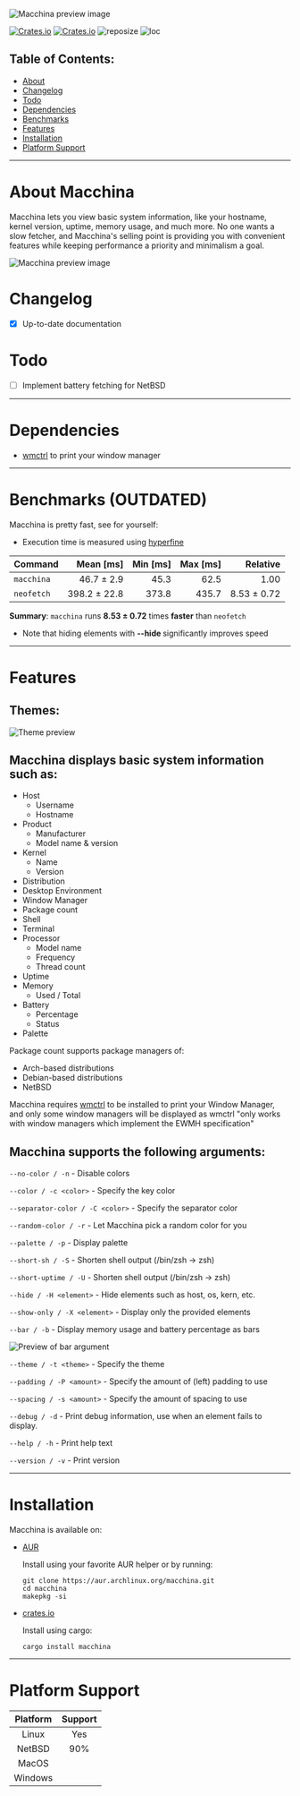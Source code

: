 ![Macchina preview image](screenshots/banner.png)

[![Crates.io](https://img.shields.io/crates/v/macchina?style=for-the-badge&label=VERSION&color=0D3B66)](https://crates.io/crates/macchina)
[![Crates.io](https://img.shields.io/crates/d/macchina?style=for-the-badge&label=DOWNLOADS&color=0D3B66)](https://crates.io/crates/macchina)
![reposize](https://img.shields.io/github/repo-size/grtcdr/macchina?color=0D3B66&logo=github&style=for-the-badge)
![loc](https://img.shields.io/tokei/lines/github/grtcdr/macchina?color=0D3B66&label=Lines%20of%20Code&logo=rust&style=for-the-badge)

## Table of Contents:
- [About](#about)
- [Changelog](#change)
- [Todo](#todo)
- [Dependencies](#deps)
- [Benchmarks](#bench)
- [Features](#features)
- [Installation](#install)
- [Platform Support](#platform-support)

---

# About Macchina <a name="about"></a>

Macchina lets you view basic system information, like your hostname, kernel version, uptime, memory usage, and much more.
No one wants a slow fetcher, and Macchina's selling point is providing you with convenient features while keeping performance a priority and minimalism a goal.

![Macchina preview image](screenshots/preview.png)

# Changelog <a name="change"></a>
- [x] Up-to-date documentation

# Todo <a name="todo"></a>
- [ ] Implement battery fetching for NetBSD


---

# Dependencies <a name="deps"></a>
- [wmctrl](http://tripie.sweb.cz/utils/wmctrl/) to print your window manager

---

# Benchmarks (OUTDATED) <a name="bench"></a>
Macchina is pretty fast, see for yourself:

- Execution time is measured using [hyperfine](https://github.com/sharkdp/hyperfine)

| Command | Mean [ms] | Min [ms] | Max [ms] | Relative |
|:---|---:|---:|---:|---:|
| `macchina` | 46.7 ± 2.9 | 45.3 | 62.5 | 1.00 |
| `neofetch` | 398.2 ± 22.8 | 373.8 | 435.7 | 8.53 ± 0.72 |

__Summary__: `macchina` runs __8.53 ± 0.72__ times __faster__ than `neofetch`

- Note that hiding elements with __--hide <element>__ significantly improves speed

---

# Features <a name="features"></a>
## Themes:
![Theme preview](screenshots/themes.png)

## Macchina displays basic system information such as:
- Host
  - Username
  - Hostname
- Product
  - Manufacturer
  - Model name & version
- Kernel
  - Name
  - Version
- Distribution
- Desktop Environment
- Window Manager
- Package count
- Shell
- Terminal
- Processor
  - Model name
  - Frequency
  - Thread count
- Uptime
- Memory
  - Used / Total
- Battery
  - Percentage
  - Status
- Palette

Package count supports package managers of:
- Arch-based distributions
- Debian-based distributions
- NetBSD

Macchina requires [wmctrl](http://tripie.sweb.cz/utils/wmctrl/) to be installed to print your Window Manager, and only some window managers will be displayed as wmctrl "only works with window managers which implement the EWMH specification"

## Macchina supports the following arguments:

`--no-color / -n` - Disable colors

`--color / -c <color>` - Specify the key color

`--separator-color / -C <color>` - Specify the separator color

`--random-color / -r` - Let Macchina pick a random color for you

`--palette / -p` - Display palette

`--short-sh / -S` - Shorten shell output (/bin/zsh -> zsh)

`--short-uptime / -U` - Shorten shell output (/bin/zsh -> zsh)

`--hide / -H <element>` - Hide elements such as host, os, kern, etc.

`--show-only / -X <element>` - Display only the provided elements

`--bar / -b` - Display memory usage and battery percentage as bars

![Preview of bar argument](screenshots/bars.png)

`--theme / -t <theme>` - Specify the theme

`--padding / -P <amount>` - Specify the amount of (left) padding to use

`--spacing / -s <amount>` - Specify the amount of spacing to use

`--debug / -d` - Print debug information, use when an element fails to display.

`--help / -h` -  Print help text

`--version / -v` - Print version

---

# Installation <a name="install"></a>
Macchina is available on:

- [AUR](https://aur.archlinux.org/packages/macchina/)

  Install using your favorite AUR helper or by running:
  ```
  git clone https://aur.archlinux.org/macchina.git
  cd macchina
  makepkg -si
  ```
- [crates.io](https://crates.io/crates/macchina)

  Install using cargo:
  ```
  cargo install macchina
  ```

---

# Platform Support <a name="platform-support"></a>

|  Platform     |      Support       |
| :-:           |        :-:         |
| Linux         |        Yes         |
| NetBSD        |        90%         |
| MacOS         |                    |
| Windows       |                    |
